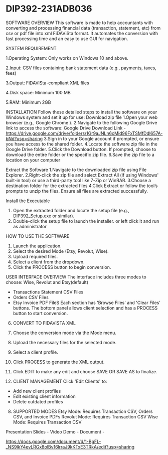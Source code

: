# DIP392-231ADB036

SOFTWARE OVERVIEW
This software is made to help accountants with converting and processing financial data
(transaction, statement, etc)  from csv or pdf file into xml FiDAViSta format. It automates
the conversion with fast processing time and an easy to use GUI for navigation.

SYSTEM REQUIREMENT

1.Operating System: Only works on Windows 10 and above.

2.Input: CSV files containing bank statement data (e.g., payments, taxes, fees)

3.Output: FiDAViSta-compliant XML files

4.Disk space: Minimum 100 MB

5.RAM: Minimum 2GB


INSTALLATION
Follow these detailed steps to install the software on your Windows system and set it up for use:
Download zip file 
1.Open your web browser (e.g., Google Chrome ).
2.Navigate to the following Google Drive link to access the software:
     Google Drive Download Link - https://drive.google.com/drive/folders/1Gr9aJNLn6cMid96FxTSMfDdl657A-bNd?usp=sharing
3.Sign in to your Google account if prompted, or ensure you have access to the shared folder.
4.Locate the software zip file in the Google Drive folder.
5.Click the Download button. If prompted, choose to download the entire folder or the specific zip file.
6.Save the zip file to a location on your computer

Extract the Software
1.Navigate to the downloaded zip file using File Explorer.
2.Right-click the zip file and select Extract All (if using Windows' built-in tool) or use a third-party tool like 7-Zip or WinRAR.
3.Choose a destination folder for the extracted files 
4.Click Extract or follow the tool’s prompts to unzip the files. Ensure all files are extracted successfully.

Install the Executable
1. Open the extracted folder and locate the setup file (e.g., DIP392_Setup.exe or similar).
2. Double-click the setup file to launch the installer. or left click it and run as administrator


  
HOW TO USE THE SOFTWARE
1. Launch the application.
2. Select the desired Mode (Etsy, Revolut, Wise).
3. Upload required files.
4. Select a client from the dropdown.
5. Click the PROCESS button to begin conversion.
   
USER INTERFACE OVERVIEW
The interface includes three modes to choose: Wise, Revolut and Etsy(default)
- Transactions Statement CSV Files
- Orders CSV Files
- Etsy Invoice PDF FileS
Each section has 'Browse Files' and 'Clear Files' buttons. The bottom panel allows client selection and has a PROCESS button to start conversion.

6. CONVERT TO FIDAVISTA XML
1. Choose the conversion mode via the Mode menu.
2. Upload the necessary files for the selected mode.
3. Select a client profile.
4. Click PROCESS to generate the XML output.
5. Click EDIT to make any edit and choose SAVE OR SAVE AS to finalize.
   
7. CLIENT MANAGEMENT
Click 'Edit Clients' to:
- Add new client profiles
- Edit existing client information
- Delete outdated profiles
  
8. SUPPORTED MODES
Etsy Mode: Requires Transaction CSV, Orders CSV, and Invoice PDFs
Revolut Mode: Requires Transaction CSV
Wise Mode: Requires Transaction CSV






























Presentation Slides - 
Video Demo - 
Document - 











https://docs.google.com/document/d/1-BgFL-_NS9lkY4evLRGx8olBv16lrraJ9kKTxE3TRkA/edit?usp=sharing




